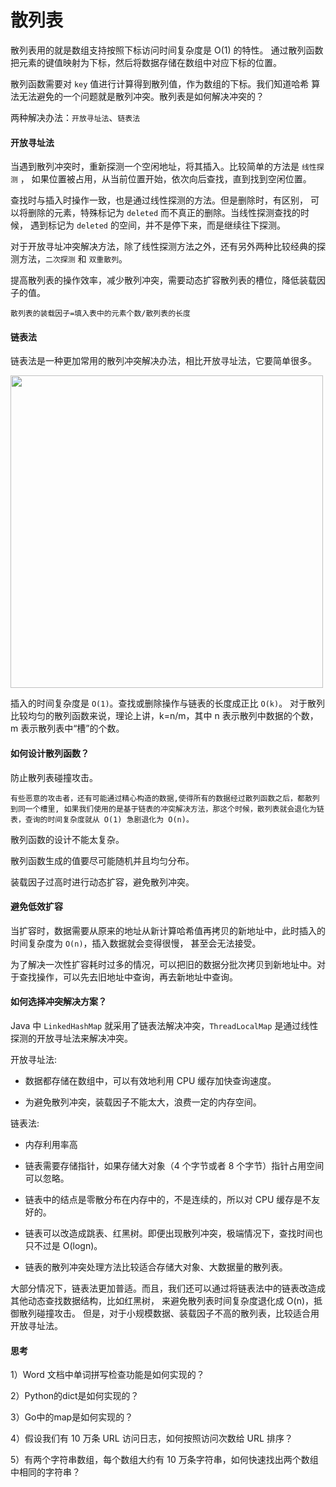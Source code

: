 # 散列表

散列表用的就是数组支持按照下标访问时间复杂度是 O(1) 的特性。
通过散列函数把元素的键值映射为下标，然后将数据存储在数组中对应下标的位置。

散列函数需要对 `key` 值进行计算得到散列值，作为数组的下标。我们知道哈希
算法无法避免的一个问题就是散列冲突。散列表是如何解决冲突的？

两种解决办法：`开放寻址法`、`链表法`

#### 开放寻址法

当遇到散列冲突时，重新探测一个空闲地址，将其插入。比较简单的方法是 `线性探测` ，
如果位置被占用，从当前位置开始，依次向后查找，直到找到空闲位置。

查找时与插入时操作一致，也是通过线性探测的方法。但是删除时，有区别，
可以将删除的元素，特殊标记为 `deleted` 而不真正的删除。当线性探测查找的时候，
遇到标记为 `deleted` 的空间，并不是停下来，而是继续往下探测。

对于开放寻址冲突解决方法，除了线性探测方法之外，还有另外两种比较经典的探测方法，`二次探测` 和 `双重散列`。

提高散列表的操作效率，减少散列冲突，需要动态扩容散列表的槽位，降低装载因子的值。

`散列表的装载因子=填入表中的元素个数/散列表的长度`

#### 链表法

链表法是一种更加常用的散列冲突解决办法，相比开放寻址法，它要简单很多。

<img src="https://static001.geekbang.org/resource/image/a4/7f/a4b77d593e4cb76acb2b0689294ec17f.jpg" width=500>

插入的时间复杂度是 `O(1)`。查找或删除操作与链表的长度成正比 `O(k)`。
对于散列比较均匀的散列函数来说，理论上讲，k=n/m，其中 n 表示散列中数据的个数，m 表示散列表中“槽”的个数。

#### 如何设计散列函数？

防止散列表碰撞攻击。

`有些恶意的攻击者，还有可能通过精心构造的数据,使得所有的数据经过散列函数之后，都散列到同一个槽里,
如果我们使用的是基于链表的冲突解决方法，那这个时候，散列表就会退化为链表，查询的时间复杂度就从 O(1) 急剧退化为 O(n)。`

散列函数的设计不能太复杂。

散列函数生成的值要尽可能随机并且均匀分布。

装载因子过高时进行动态扩容，避免散列冲突。

#### 避免低效扩容

当扩容时，数据需要从原来的地址从新计算哈希值再拷贝的新地址中，此时插入的时间复杂度为 `O(n)`，插入数据就会变得很慢，
甚至会无法接受。

为了解决一次性扩容耗时过多的情况，可以把旧的数据分批次拷贝到新地址中。对于查找操作，可以先去旧地址中查询，再去新地址中查询。

#### 如何选择冲突解决方案？

Java 中 `LinkedHashMap` 就采用了链表法解决冲突，`ThreadLocalMap` 是通过线性探测的开放寻址法来解决冲突。

开放寻址法:

* 数据都存储在数组中，可以有效地利用 CPU 缓存加快查询速度。

* 为避免散列冲突，装载因子不能太大，浪费一定的内存空间。

链表法:

* 内存利用率高

* 链表需要存储指针，如果存储大对象（4 个字节或者 8 个字节）指针占用空间可以忽略。

* 链表中的结点是零散分布在内存中的，不是连续的，所以对 CPU 缓存是不友好的。

* 链表可以改造成跳表、红黑树。即便出现散列冲突，极端情况下，查找时间也只不过是 O(logn)。

* 链表的散列冲突处理方法比较适合存储大对象、大数据量的散列表。

大部分情况下，链表法更加普适。而且，我们还可以通过将链表法中的链表改造成其他动态查找数据结构，比如红黑树，
来避免散列表时间复杂度退化成 O(n)，抵御散列碰撞攻击。
但是，对于小规模数据、装载因子不高的散列表，比较适合用开放寻址法。



#### 思考 

1）Word 文档中单词拼写检查功能是如何实现的？

2）Python的dict是如何实现的？

3）Go中的map是如何实现的？

4）假设我们有 10 万条 URL 访问日志，如何按照访问次数给 URL 排序？

5）有两个字符串数组，每个数组大约有 10 万条字符串，如何快速找出两个数组中相同的字符串？





